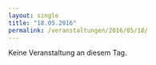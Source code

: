 ```yaml
---
layout: single
title: "18.05.2016"
permalink: /veranstaltungen/2016/05/18/
---
```


Keine Veranstaltung an diesem Tag.

